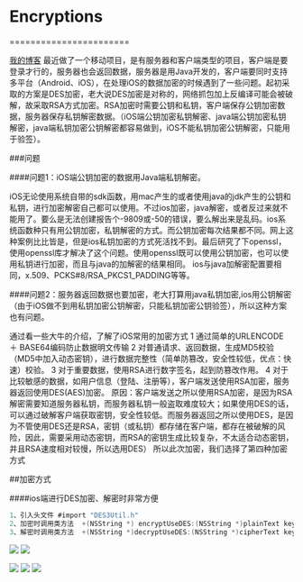 # Encryptions
=======================
 
 
[我的博客](http://blog.sina.com.cn/s/articlelist_5042266328_0_1.html "悬停显示")
最近做了一个移动项目，是有服务器和客户端类型的项目，客户端是要登录才行的，服务器也会返回数据，服务器是用Java开发的，客户端要同时支持多平台（Android、iOS），在处理iOS的数据加密的时候遇到了一些问题。起初采取的方案是DES加密，老大说DES加密是对称的，网络抓包加上反编译可能会被破解，故采取RSA方式加密。RSA加密时需要公钥和私钥，客户端保存公钥加密数据，服务器保存私钥解密数据。（iOS端公钥加密私钥解密、java端公钥加密私钥解密，java端私钥加密公钥解密都容易做到，iOS不能私钥加密公钥解密，只能用于验签）。

###问题

####问题1：iOS端公钥加密的数据用Java端私钥解密。

iOS无论使用系统自带的sdk函数，用mac产生的或者使用java的jdk产生的公钥和私钥，进行加密解密自己都可以使用。不过ios加密，java解密，或者反过来就不能用了。要么是无法创建报告个-9809或-50的错误，要么解出来是乱码。ios系统函数种只有用公钥加密，私钥解密的方式。而公钥加密每次结果都不同。网上这种案例比比皆是，但是ios私钥加密的方式死活找不到。最后研究了下openssl，使用openssl库才解决了这个问题。使用openssl既可以使用公钥加密，也可以使用私钥进行加密，而且与java的加解密的结果相同。
ios与java加解密配置要相同，x.509、PCKS#8/RSA_PKCS1_PADDING等等。


####问题2：服务器返回数据也要加密，老大打算用java私钥加密,ios用公钥解密（由于iOS做不到用私钥加密公钥解密，只能私钥加密公钥验签），所以这种方案也有问题。

通过看一些大牛的介绍，了解了iOS常用的加密方式
1 通过简单的URLENCODE ＋ BASE64编码防止数据明文传输
2 对普通请求、返回数据，生成MD5校验（MD5中加入动态密钥），进行数据完整性（简单防篡改，安全性较低，优点：快速）校验。 
3 对于重要数据，使用RSA进行数字签名，起到防篡改作用。
4 对于比较敏感的数据，如用户信息（登陆、注册等），客户端发送使用RSA加密，服务器返回使用DES(AES)加密。
原因：客户端发送之所以使用RSA加密，是因为RSA解密需要知道服务器私钥，而服务器私钥一般盗取难度较大；如果使用DES的话，可以通过破解客户端获取密钥，安全性较低。而服务器返回之所以使用DES，是因为不管使用DES还是RSA，密钥（或私钥）都存储在客户端，都存在被破解的风险，因此，需要采用动态密钥，而RSA的密钥生成比较复杂，不太适合动态密钥，并且RSA速度相对较慢，所以选用DES）
所以此次加密，我们选择了第四种加密方式

##加密方式

####ios端进行DES加密、解密时非常方便
```Objective-C
1、引入头文件 #import "DES3Util.h"
2、加密时调用类方法  +(NSString *) encryptUseDES:(NSString *)plainText key:(NSString *)key;
3、解密时调用类方法  +(NSString *)decryptUseDES:(NSString *)cipherText key:(NSString *)key;
```

 ![](http://s11.sinaimg.cn/large/005vePOggy6YsmPh0XU6a&690)  ![](http://s4.sinaimg.cn/large/005vePOggy6YsmPyg9Bf3&690) 

![](http://s5.sinaimg.cn/large/005vePOggy6YsmPBSQYf4&690)  ![](http://s13.sinaimg.cn/large/005vePOggy6YsmPFNYo8c&690) 
![](https://github.com/Flying-Einstein/Encryptions/blob/master/Encryption/11.png)
